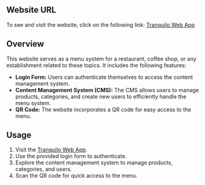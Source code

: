 ## Website URL
To see and visit the website, click on the following link:
[Tranquilo Web App](https://omerbargon.github.io/tranquilo/)

## Overview
This website serves as a menu system for a restaurant, coffee shop, or any establishment related to these topics. It includes the following features:

- **Login Form:** Users can authenticate themselves to access the content management system.
- **Content Management System (CMS):** The CMS allows users to manage products, categories, and create new users to efficiently handle the menu system.
- **QR Code:** The website incorporates a QR code for easy access to the menu.

## Usage
1. Visit the [Tranquilo Web App](https://omerbargon.github.io/tranquilo/).
2. Use the provided login form to authenticate.
3. Explore the content management system to manage products, categories, and users.
4. Scan the QR code for quick access to the menu.
